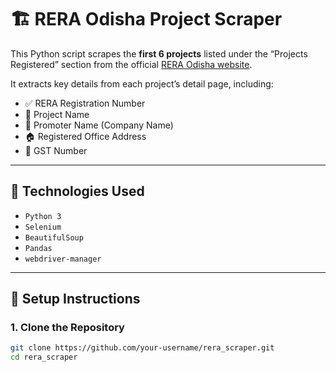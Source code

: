 # 🏗️ RERA Odisha Project Scraper

This Python script scrapes the **first 6 projects** listed under the “Projects Registered” section from the official [RERA Odisha website](https://rera.odisha.gov.in/projects/project-list).

It extracts key details from each project’s detail page, including:
- ✅ RERA Registration Number
- 🏢 Project Name
- 👤 Promoter Name (Company Name)
- 🏠 Registered Office Address
- 🧾 GST Number

---

## 📌 Technologies Used

- `Python 3`
- `Selenium`
- `BeautifulSoup`
- `Pandas`
- `webdriver-manager`

---

## 🚀 Setup Instructions

### 1. Clone the Repository
```bash
git clone https://github.com/your-username/rera_scraper.git
cd rera_scraper
